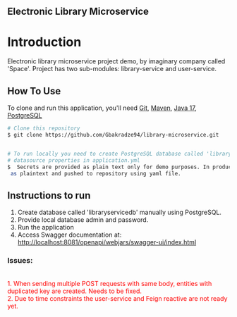 ## Electronic Library Microservice

# Introduction
Electronic library microservice project demo, by imaginary company 
called 'Space'. Project has two sub-modules: library-service and user-service.

## How To Use

To clone and run this application, you'll need 
[Git](https://git-scm.com), 
[Maven](https://maven.apache.org/), 
[Java 17](https://www.oracle.com/java/technologies/javase/jdk17-archive-downloads.html),
[PostgreSQL](https://www.postgresql.org/download/)

```bash
# Clone this repository
$ git clone https://github.com/Gbakradze94/library-microservice.git


# To run locally you need to create PostgreSQL database called 'libraryservicedb' and replace 
# datasource properties in application.yml
$  Secrets are provided as plain text only for demo purposes. In production secrets will not be stored <br/>
 as plaintext and pushed to repository using yaml file.

```

## Instructions to run
1. Create database called 'libraryservicedb' manually using PostgreSQL.
2. Provide local database admin and password.
3. Run the application
4. Access Swagger documentation at: [http://localhost:8081/openapi/webjars/swagger-ui/index.html]()

### Issues:
<br/>
<span style="color:red">
1. When sending multiple POST requests with same body, entities with duplicated key are created.
Needs to be fixed. <br/>
2. Due to time constraints the user-service and Feign reactive are not ready yet.
</span>